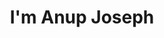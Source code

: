 ---
title : "I'm Anup Joseph"
# full screen navigation
first_name : "Anup"
last_name : "Joseph"
bg_image : "images/backgrounds/full-nav-bg-anup.jpg"
# animated text loop
occupations:
- "Machine Learning Engineer"
- "Data Visualization Designer"
- "Data Analyst"

# slider background image loop
slider_images:
- "https://source.unsplash.com/1600x900/?lakes"
- "https://source.unsplash.com/1600x900/?sky"
- "https://source.unsplash.com/1600x900/?sea"

# button
button:
  enable : true
  label : "Learn More"
  link : "#about"


# custom style
custom_class: "" 
custom_attributes: "" 
custom_css: ""

---